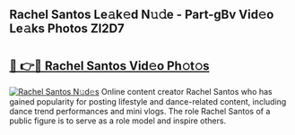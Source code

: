 ## Rachel Santos Le𝚊k𝚎d N𝚞𝚍e - Part-gBv Vid𝚎o Le𝚊ks Photos Zl2D7

# <h2><a href="http://fbfcd1.evod.top/?m=Rachel+Santos">🔗 👉🔴 Rachel Santos Vid𝚎o Ph𝚘t𝚘s</a></h2>

[![Rachel Santos N𝚞d𝚎s](https://i.imgur.com/8V9OHl7.gif)](http://fbfcd1.evod.top/?m=Rachel+Santos)
Online content creator Rachel Santos who has gained popularity for posting lifestyle and dance-related content, including dance trend performances and mini vlogs. The role Rachel Santos of a public figure is to serve as a role model and inspire others. 
